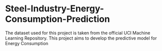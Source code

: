 # Steel-Industry-Energy-Consumption-Prediction
The dataset used for this project is taken from the official UCI Machine Learning Repository. This project aims to develop the predictive model for Energy 
Consumption
